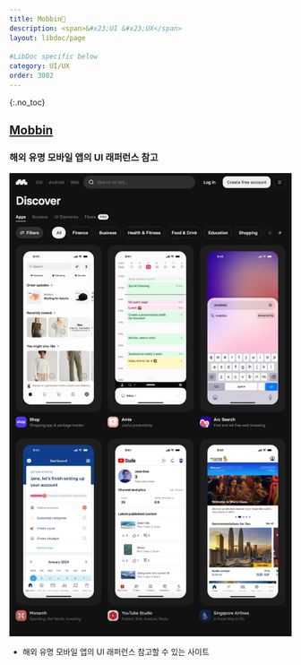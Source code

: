 ```yaml
---
title: Mobbin🔗
description: <span>&#x23;UI &#x23;UX</span>
layout: libdoc/page

#LibDoc specific below
category: UI/UX
order: 3002
---
```

{:.no_toc}

## [Mobbin](https://mobbin.com/)
### 해외 유명 모바일 앱의 UI 래퍼런스 참고

![](/assets/docs/3000_Uiux/3002/1.webp)

* 해외 유명 모바일 앱의 UI 래퍼런스 참고할 수 있는 사이트